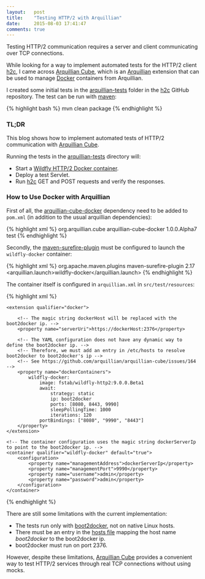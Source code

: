 ```yaml
---
layout:   post
title:    "Testing HTTP/2 with Arquillian"
date:     2015-08-03 17:41:47
comments: true
---
```


Testing HTTP/2 communication requires a server and client communicating over TCP
connections.

While looking for a way to implement automated tests for the HTTP/2 client [h2c],
I came across [Arquillian Cube], which is an [Arquillian] extension that can be used
to manage [Docker] containers from Arquillian.

I created some initial tests in the [arquillian-tests] folder in the [h2c] GitHub
repository. The test can be run with [maven]:

{% highlight bash %}
mvn clean package
{% endhighlight %}

### TL;DR

This blog shows how to implement automated tests of HTTP/2 communication with 
[Arquillian Cube].

Running the tests in the [arquillian-tests] directory will:

* Start a [Wildfly HTTP/2 Docker container].
* Deploy a test Servlet.
* Run [h2c] GET and POST requests and verify the responses.

### How to Use Docker with Arquillian

First of all, the [arquillian-cube-docker] dependency need to be added to `pom.xml`
(in addition to the usual arquillian dependencies):

{% highlight xml %}
<dependency>
    <groupId>org.arquillian.cube</groupId>
    <artifactId>arquillian-cube-docker</artifactId>
    <version>1.0.0.Alpha7</version>
    <scope>test</scope>
</dependency>
{% endhighlight %}

Secondly, the [maven-surefire-plugin] must be configured to launch the `wildfly-docker`
container:

{% highlight xml %}
<plugin>
    <groupId>org.apache.maven.plugins</groupId>
    <artifactId>maven-surefire-plugin</artifactId>
    <version>2.17</version>
    <configuration>
        <systemPropertyVariables>
            <!-- The wildfly-docker container is defined in src/test/resources/arquillian.xml -->
            <arquillian.launch>wildfly-docker</arquillian.launch>
        </systemPropertyVariables>
    </configuration>
</plugin>
{% endhighlight %}

The container itself is configured in `arquillian.xml` in `src/test/resources`:

{% highlight xml %}
<?xml version="1.0"?>
<arquillian xmlns:xsi="http://www.w3.org/2001/XMLSchema-instance"
            xmlns="http://jboss.org/schema/arquillian"
            xsi:schemaLocation="http://jboss.org/schema/arquillian
  http://jboss.org/schema/arquillian/arquillian_1_0.xsd">

    <extension qualifier="docker">

        <!-- The magic string dockerHost will be replaced with the boot2docker ip. -->
        <property name="serverUri">https://dockerHost:2376</property>

        <!-- The YAML configuration does not have any dynamic way to define the boot2docker ip. -->
        <!-- Therefore, we must add an entry in /etc/hosts to resolve boot2docker to boot2docker's ip -->
        <!-- See https://github.com/arquillian/arquillian-cube/issues/164 -->
        <property name="dockerContainers">
            wildfly-docker:
                image: fstab/wildfly-http2:9.0.0.Beta1
                await:
                    strategy: static
                    ip: boot2docker
                    ports: [8080, 8443, 9990]
                    sleepPollingTime: 1000
                    iterations: 120
                portBindings: ["8080", "9990", "8443"]
        </property>
    </extension>

    <!-- The container configuration uses the magic string dockerServerIp to point to the boot2docker ip. -->
    <container qualifier="wildfly-docker" default="true">
        <configuration>
            <property name="managementAddress">dockerServerIp</property>
            <property name="managementPort">9990</property>
            <property name="username">admin</property>
            <property name="password">admin</property>
        </configuration>
    </container>
</arquillian>
{% endhighlight %}

There are still some limitations with the current implementation:

* The tests run only with [boot2docker], not on native Linux hosts.
* There must be an entry in the [hosts file] mapping the host name _boot2docker_
  to the boot2docker ip.
* boot2docker must run on port 2376.

However, despite these limitations, [Arquillian Cube] provides a convenient way to test
HTTP/2 services through real TCP connections without using mocks.

[h2c]: https://github.com/fstab/h2c
[Arquillian Cube]: https://github.com/arquillian/arquillian-cube
[Arquillian]: http://arquillian.org
[Docker]: https://www.docker.com
[arquillian-tests]: https://github.com/fstab/h2c/tree/master/arquillian-tests
[maven]: https://maven.apache.org/
[Wildfly HTTP/2 Docker container]: https://registry.hub.docker.com/u/fstab/wildfly-http2
[arquillian-cube-docker]: https://github.com/arquillian/arquillian-cube
[maven-surefire-plugin]: https://maven.apache.org/surefire/maven-surefire-plugin/
[boot2docker]: http://boot2docker.io
[hosts file]: https://en.wikipedia.org/wiki/Hosts_(file)
